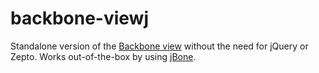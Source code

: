 backbone-viewj
==============

Standalone version of the [Backbone view](http://backbonejs.org/#View) without the need for jQuery or Zepto.
Works out-of-the-box by using [jBone](https://github.com/kupriyanenko/jbone).
